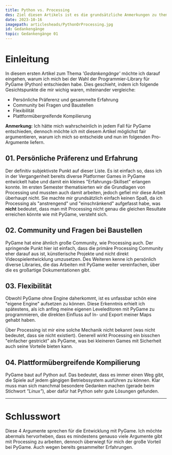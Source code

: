 ```yaml
---
title: Python vs. Processing
des: Ziel diesen Artikels ist es die grundsätzliche Anmerkungen zu thematisieren und bereits ein laufendes Spielfenster zu erhalten.
date: 2023-10-16
imagepath: articlesheads/PythonOrProcessing.jpg
id: Gedankengänge
topic: Gedankengänge 01
---
```


# Einleitung

In diesem ersten Artikel zum Thema _'Gedankengänge'_ möchte ich darauf eingehen, warum ich mich bei der Wahl der Programmier-Library für PyGame (Python) entschieden habe. Dies geschieht, indem ich folgende Gesichtspunkte die mir wichig waren, miteinander vergleiche:

- Persönliche Präferenz und gesammelte Erfahrung
- Community bei Fragen und Baustellen
- Flexibilität
- Plattformübergreifende Kompilierung

**Anmerkung:**
Ich hätte mich wahrscheinlich in jedem Fall für PyGame entschieden, dennoch möchte ich mit diesem Artikel möglichst fair argumentieren, warum ich mich so entscheide und nun im folgenden Pro-Argumente liefern.

## 01. Persönliche Präferenz und Erfahrung

Der definitiv subjektivste Punkt auf dieser Liste. Es ist einfach so, dass ich in der Vergangenheit bereits diverse Platformer Games in PyGame entwickelt habe und damit ein kleines "Erfahrungs-Skillset" erlangen konnte. Im ersten Semester thematisierten wir die Grundlagen von Processing und mussten auch damit arbeiten, jedoch gefiel mir diese Arbeit überhaupt nicht. Sie machte mir grundsätzlich einfach keinen Spaß, da ich Processing als "anstrengend" und "einschränkend" aufgefasst habe, was **nicht** bedeutet, dass man mit Processing nicht genau die gleichen Resultate erreichen könnte wie mit PyGame, versteht sich.

## 02. Community und Fragen bei Baustellen

PyGame hat eine ähnlich große Community, wie Processing auch. Der springende Punkt hier ist einfach, dass die primäre Processing Community eher darauf aus ist, künstlerische Projekte und nicht direkt Videospielentwicklung umzusetzen. Des Weiteren kenne ich persönlich diverse Libraries, die das Arbeiten mit PyGame weiter vereinfachen, über die es großartige Dokumentationen gibt.

## 03. Flexibilität

Obwohl PyGame ohne Engine daherkommt, ist es unfassbar schön eine "eigene Engine" aufsetzen zu können.
Diese Erkenntnis erhielt ich spätestens, als ich anfing meine eigenen Leveleditoren mit PyGame zu programmieren, die direkten Einfluss auf In- und Export meiner Maps gehabt haben.

Über Processing ist mir eine solche Mechanik nicht bekannt (was nicht bedeutet, dass sie nicht existiert). Generell wirkt Processing ein bisschen "einfacher gestrickt" als PyGame, was bei kleineren Games mit Sicherheit auch seine Vorteile bieten kann.

## 04. Plattformübergreifende Kompilierung

PyGame baut auf Python auf. Das bedeutet, dass es immer einen Weg gibt, die Spiele auf jedem gängigen Betriebssystem ausführen zu können. Klar muss man sich manchmal besondere Gedanken machen (gerade beim Stichwort _"Linux"_), aber dafür hat Python sehr gute Lösungen gefunden.

---

# Schlusswort

Diese 4 Argumente sprechen für die Entwicklung mit PyGame. Ich möchte abermals hervorheben, dass es mindestens genauso viele Argumente gibt mit Processing zu arbeiten, dennoch überwiegt für mich der große Vorteil bei PyGame. Auch wegen bereits gesammelter Erfahrungen.
